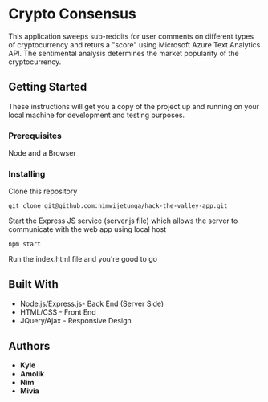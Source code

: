 # Crypto Consensus

This application sweeps sub-reddits for user comments on different types of cryptocurrency and returs a "score" using Microsoft Azure Text Analytics API. The sentimental analysis determines the market popularity of the cryptocurrency.

## Getting Started

These instructions will get you a copy of the project up and running on your local machine for development and testing purposes.

### Prerequisites

Node and a Browser

### Installing

Clone this repository

```
git clone git@github.com:nimwijetunga/hack-the-valley-app.git
```

Start the Express JS service (server.js file) which allows the server to communicate with the web app using local host

```
npm start
```

Run the index.html file and you're good to go

## Built With

* Node.js/Express.js- Back End (Server Side)
* HTML/CSS - Front End
* JQuery/Ajax - Responsive Design

## Authors

* **Kyle** 
* **Amolik**
* **Nim**
* **Mivia** 
